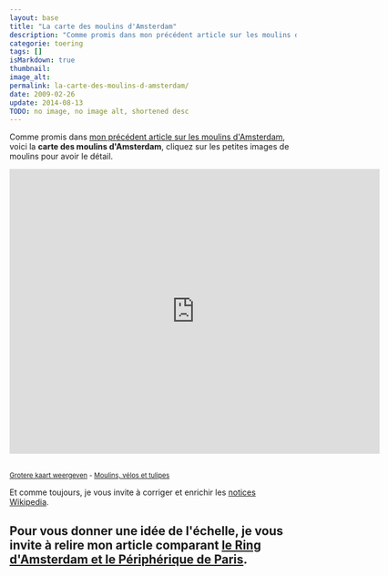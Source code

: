 ```yaml
---
layout: base
title: "La carte des moulins d'Amsterdam"
description: "Comme promis dans mon précédent article sur les moulins d'Amsterdam, voici la carte des moulins d'Amsterdam, cliquez sur les petites images de moulins pour av"
categorie: toering
tags: []
isMarkdown: true
thumbnail: 
image_alt: 
permalink: la-carte-des-moulins-d-amsterdam/
date: 2009-02-26
update: 2014-08-13
TODO: no image, no image alt, shortened desc
---
```


Comme promis dans [mon précédent article sur les moulins d'Amsterdam](/les-moulins-d-amsterdam), voici la **carte des moulins d'Amsterdam**, cliquez sur les petites images de moulins pour avoir le détail.

<!-- HTML -->
<iframe width="650" height="500" frameborder="0" scrolling="no" marginheight="0" marginwidth="0" src="http://maps.google.nl/maps/ms?ie=UTF8&hl=nl&t=k&msa=0&msid=102562678965990800027.00046297e46d98f520126&ll=52.368472,4.875526&spn=0.054817,0.151062&output=embed&s=AARTsJpQWDxAD3G-ByXbYhenqWiaLJcjGQ"></iframe>

<br /><small><a href="http://maps.google.nl/maps/ms?ie=UTF8&amp;hl=nl&amp;t=k&amp;msa=0&amp;msid=102562678965990800027.00046297e46d98f520126&amp;ll=52.368472,4.875526&amp;spn=0.054817,0.151062&amp;source=embed" style="text-align:left">Grotere kaart weergeven</a> - <a href="/pays-des-velos-moulins-tulipes">Moulins, vélos et tulipes</a></small>
<!-- / HTML -->

Et comme toujours, je vous invite à corriger et enrichir les [notices Wikipedia](https://fr.wikipedia.org/wiki/Cat%C3%A9gorie:Moulin_%C3%A0_vent_aux_Pays-Bas).

Pour vous donner une idée de l'échelle, je vous invite à relire mon article comparant [le Ring d'Amsterdam et le Périphérique de Paris](/peripherique-amsterdam).
---